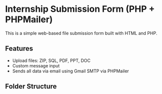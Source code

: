 # Internship Submission Form (PHP + PHPMailer)

This is a simple web-based file submission form built with HTML and PHP.

## Features

- Upload files: ZIP, SQL, PDF, PPT, DOC
- Custom message input
- Sends all data via email using Gmail SMTP via PHPMailer

## Folder Structure

